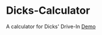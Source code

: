# Dicks-Calculator
A calculator for Dicks' Drive-In
[Demo](http://artxnullality.com/dicks/index.html)
